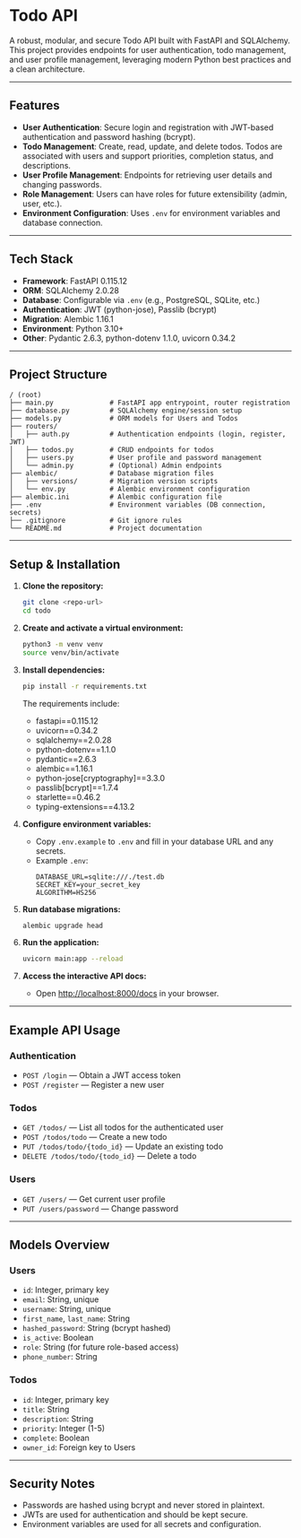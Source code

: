 # Todo API

A robust, modular, and secure Todo API built with FastAPI and SQLAlchemy. This project provides endpoints for user authentication, todo management, and user profile management, leveraging modern Python best practices and a clean architecture.

---

## Features

- **User Authentication**: Secure login and registration with JWT-based authentication and password hashing (bcrypt).
- **Todo Management**: Create, read, update, and delete todos. Todos are associated with users and support priorities, completion status, and descriptions.
- **User Profile Management**: Endpoints for retrieving user details and changing passwords.
- **Role Management**: Users can have roles for future extensibility (admin, user, etc.).
- **Environment Configuration**: Uses `.env` for environment variables and database connection.

---

## Tech Stack

- **Framework**: FastAPI 0.115.12
- **ORM**: SQLAlchemy 2.0.28
- **Database**: Configurable via `.env` (e.g., PostgreSQL, SQLite, etc.)
- **Authentication**: JWT (python-jose), Passlib (bcrypt)
- **Migration**: Alembic 1.16.1
- **Environment**: Python 3.10+
- **Other**: Pydantic 2.6.3, python-dotenv 1.1.0, uvicorn 0.34.2

---

## Project Structure

```
/ (root)
├── main.py              # FastAPI app entrypoint, router registration
├── database.py          # SQLAlchemy engine/session setup
├── models.py            # ORM models for Users and Todos
├── routers/
│   ├── auth.py          # Authentication endpoints (login, register, JWT)
│   ├── todos.py         # CRUD endpoints for todos
│   ├── users.py         # User profile and password management
│   └── admin.py         # (Optional) Admin endpoints
├── alembic/             # Database migration files
│   ├── versions/        # Migration version scripts
│   └── env.py           # Alembic environment configuration
├── alembic.ini          # Alembic configuration file
├── .env                 # Environment variables (DB connection, secrets)
├── .gitignore           # Git ignore rules
└── README.md            # Project documentation
```

---

## Setup & Installation

1. **Clone the repository:**
   ```bash
   git clone <repo-url>
   cd todo
   ```

2. **Create and activate a virtual environment:**
   ```bash
   python3 -m venv venv
   source venv/bin/activate
   ```

3. **Install dependencies:**
   ```bash
   pip install -r requirements.txt
   ```
   
   The requirements include:
   - fastapi==0.115.12
   - uvicorn==0.34.2
   - sqlalchemy==2.0.28
   - python-dotenv==1.1.0
   - pydantic==2.6.3
   - alembic==1.16.1
   - python-jose[cryptography]==3.3.0
   - passlib[bcrypt]==1.7.4
   - starlette==0.46.2
   - typing-extensions==4.13.2

4. **Configure environment variables:**
   - Copy `.env.example` to `.env` and fill in your database URL and any secrets.
   - Example `.env`:
     ```env
     DATABASE_URL=sqlite:///./test.db
     SECRET_KEY=your_secret_key
     ALGORITHM=HS256
     ```

5. **Run database migrations:**
   ```bash
   alembic upgrade head
   ```

6. **Run the application:**
   ```bash
   uvicorn main:app --reload
   ```

6. **Access the interactive API docs:**
   - Open [http://localhost:8000/docs](http://localhost:8000/docs) in your browser.

---

## Example API Usage

### Authentication
- `POST /login` — Obtain a JWT access token
- `POST /register` — Register a new user

### Todos
- `GET /todos/` — List all todos for the authenticated user
- `POST /todos/todo` — Create a new todo
- `PUT /todos/todo/{todo_id}` — Update an existing todo
- `DELETE /todos/todo/{todo_id}` — Delete a todo

### Users
- `GET /users/` — Get current user profile
- `PUT /users/password` — Change password

---

## Models Overview

### Users
- `id`: Integer, primary key
- `email`: String, unique
- `username`: String, unique
- `first_name`, `last_name`: String
- `hashed_password`: String (bcrypt hashed)
- `is_active`: Boolean
- `role`: String (for future role-based access)
- `phone_number`: String

### Todos
- `id`: Integer, primary key
- `title`: String
- `description`: String
- `priority`: Integer (1-5)
- `complete`: Boolean
- `owner_id`: Foreign key to Users

---

## Security Notes
- Passwords are hashed using bcrypt and never stored in plaintext.
- JWTs are used for authentication and should be kept secure.
- Environment variables are used for all secrets and configuration.
